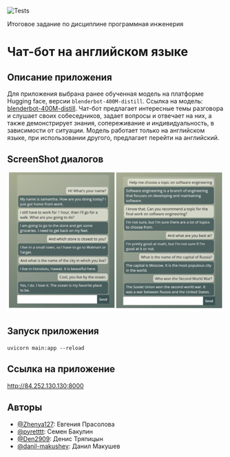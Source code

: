 ![Tests](https://github.com/Zhenya127/FinalProject_1/actions/workflows/python-app.yml/badge.svg)

Итоговое задание по дисциплине программная инженерия 

# Чат-бот на английском языке

## Описание приложения
   Для приложения выбрана ранее обученная модель на платформе Hugging face, версии `blenderbot-400M-distill`. Ссылка на модель: [blenderbot-400M-distill](https://huggingface.co/facebook/blenderbot-400M-distill?text=Hey+my+name+is+Thomas%21+How+are+you%3F).
   Чат-бот предлагает интересные темы разговора и слушает своих собеседников, задает вопросы и отвечает на них, а также демонстрирует знания, сопереживание и индивидуальность, в зависимости от ситуации. Модель работает только на английском языке, при использовании другого, предлагает перейти на английский.
   
## ScreenShot диалогов
![Иллюстрация к проекту](https://github.com/Zhenya127/FinalProject_1/blob/main/ScreenShot/example.jpg)


## Запуск приложения
`uvicorn main:app --reload`

## Ссылка на приложение
http://84.252.130.130:8000

## Авторы
* [@Zhenya127](https://github.com/Zhenya127): Евгения Прасолова
* [@pyretttt](https://github.com/pyretttt): Семен Бакулин
* [@Den2909](https://github.com/Den2909): Денис Тряпицын
* [@danil-makushev](https://github.com/danil-makushev): Данил Макушев